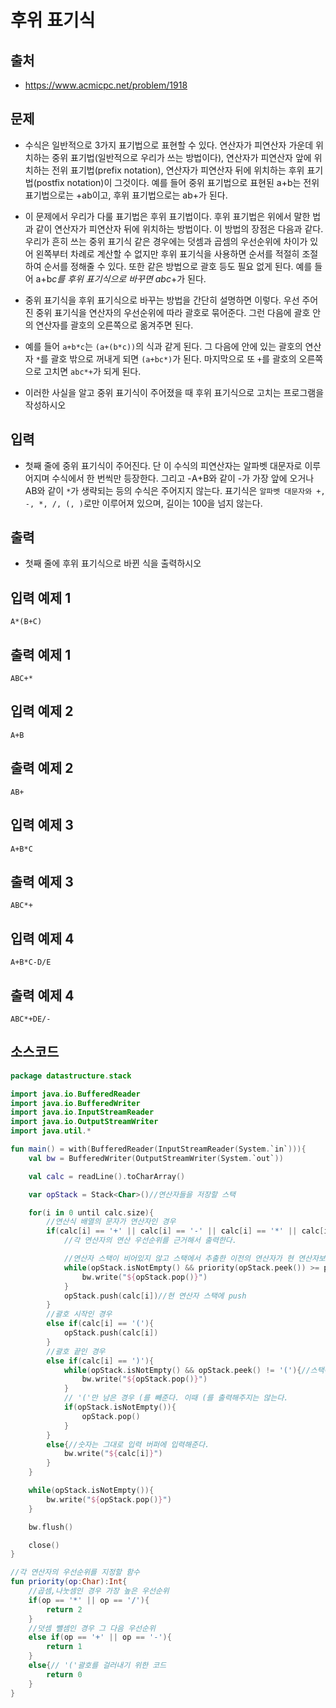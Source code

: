 # 후위 표기식 
 
## 출처
 
* https://www.acmicpc.net/problem/1918
 
## 문제
 
* 수식은 일반적으로 3가지 표기법으로 표현할 수 있다. 연산자가 피연산자 가운데 위치하는 중위 표기법(일반적으로 우리가 쓰는 방법이다), 연산자가 피연산자 앞에 위치하는 전위 표기법(prefix notation), 연산자가 피연산자 뒤에 위치하는 후위 표기법(postfix notation)이 그것이다. 예를 들어 중위 표기법으로 표현된 a+b는 전위 표기법으로는 +ab이고, 후위 표기법으로는 ab+가 된다.

* 이 문제에서 우리가 다룰 표기법은 후위 표기법이다. 후위 표기법은 위에서 말한 법과 같이 연산자가 피연산자 뒤에 위치하는 방법이다. 이 방법의 장점은 다음과 같다. 우리가 흔히 쓰는 중위 표기식 같은 경우에는 덧셈과 곱셈의 우선순위에 차이가 있어 왼쪽부터 차례로 계산할 수 없지만 후위 표기식을 사용하면 순서를 적절히 조절하여 순서를 정해줄 수 있다. 또한 같은 방법으로 괄호 등도 필요 없게 된다. 예를 들어 a+b*c를 후위 표기식으로 바꾸면 abc*+가 된다.

* 중위 표기식을 후위 표기식으로 바꾸는 방법을 간단히 설명하면 이렇다. 우선 주어진 중위 표기식을 연산자의 우선순위에 따라 괄호로 묶어준다. 그런 다음에 괄호 안의 연산자를 괄호의 오른쪽으로 옮겨주면 된다.

* 예를 들어 ```a+b*c```는 ```(a+(b*c))```의 식과 같게 된다. 그 다음에 안에 있는 괄호의 연산자 ```*```를 괄호 밖으로 꺼내게 되면 ```(a+bc*)```가 된다. 마지막으로 또 ```+```를 괄호의 오른쪽으로 고치면 ```abc*+```가 되게 된다.
 
* 이러한 사실을 알고 중위 표기식이 주어졌을 때 후위 표기식으로 고치는 프로그램을 작성하시오
 
## 입력
 
* 첫째 줄에 중위 표기식이 주어진다. 단 이 수식의 피연산자는 알파벳 대문자로 이루어지며 수식에서 한 번씩만 등장한다. 그리고 -A+B와 같이 -가 가장 앞에 오거나 AB와 같이 ```*```가 생략되는 등의 수식은 주어지지 않는다. 표기식은 ```알파벳 대문자와 +, -, *, /, (, )```로만 이루어져 있으며, 길이는 100을 넘지 않는다. 
 
## 출력
 
* 첫째 줄에 후위 표기식으로 바뀐 식을 출력하시오
 
## 입력 예제 1
 
```
A*(B+C)
```
 
## 출력 예제 1
 
```
ABC+*
```
 
## 입력 예제 2
 
```
A+B
```
 
## 출력 예제 2
 
```
AB+
```
 
## 입력 예제 3
 
```
A+B*C
```
 
## 출력 예제 3
 
```
ABC*+
```
 
## 입력 예제 4
 
```
A+B*C-D/E
```
 
## 출력 예제 4
 
```
ABC*+DE/-
```
 
## 소스코드
 
```kotlin
package datastructure.stack

import java.io.BufferedReader
import java.io.BufferedWriter
import java.io.InputStreamReader
import java.io.OutputStreamWriter
import java.util.*

fun main() = with(BufferedReader(InputStreamReader(System.`in`))){
    val bw = BufferedWriter(OutputStreamWriter(System.`out`))

    val calc = readLine().toCharArray()

    var opStack = Stack<Char>()//연산자들을 저장할 스택

    for(i in 0 until calc.size){
        //연산식 배열의 문자가 연산자인 경우
        if(calc[i] == '+' || calc[i] == '-' || calc[i] == '*' || calc[i] == '/'){
            //각 연산자의 연산 우선순위를 근거해서 출력한다.

            //연산자 스택이 비어있지 않고 스택에서 추출한 이전의 연산자가 현 연산자보다 연산 우선순위가 높은 동안 반복문 실행
            while(opStack.isNotEmpty() && priority(opStack.peek()) >= priority(calc[i])){
                bw.write("${opStack.pop()}")
            }
            opStack.push(calc[i])//현 연산자 스택에 push
        }
        //괄호 시작인 경우
        else if(calc[i] == '('){
            opStack.push(calc[i])
        }
        //괄호 끝인 경우
        else if(calc[i] == ')'){
            while(opStack.isNotEmpty() && opStack.peek() != '('){//스택에서 (가 나올 때까지 연산자를
                bw.write("${opStack.pop()}")
            }
            // '('만 남은 경우 (를 빼준다. 이때 (를 출력해주지는 않는다.
            if(opStack.isNotEmpty()){
                opStack.pop()
            }
        }
        else{//숫자는 그대로 입력 버퍼에 입력해준다.
            bw.write("${calc[i]}")
        }
    }

    while(opStack.isNotEmpty()){
        bw.write("${opStack.pop()}")
    }

    bw.flush()

    close()
}

//각 연산자의 우선순위를 지정할 함수
fun priority(op:Char):Int{
    //곱셈,나눗셈인 경우 가장 높은 우선순위
    if(op == '*' || op == '/'){
        return 2
    }
    //덧셈 뺄셈인 경우 그 다음 우선순위
    else if(op == '+' || op == '-'){
        return 1
    }
    else{// '('괄호를 걸러내기 위한 코드
        return 0
    }
}
```
